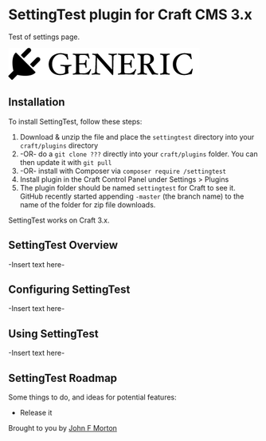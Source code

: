 # SettingTest plugin for Craft CMS 3.x

Test of settings page.

![Screenshot](resources/img/plugin-logo.png)

## Installation

To install SettingTest, follow these steps:

1. Download & unzip the file and place the `settingtest` directory into your `craft/plugins` directory
2.  -OR- do a `git clone ???` directly into your `craft/plugins` folder.  You can then update it with `git pull`
3.  -OR- install with Composer via `composer require /settingtest`
4. Install plugin in the Craft Control Panel under Settings > Plugins
5. The plugin folder should be named `settingtest` for Craft to see it.  GitHub recently started appending `-master` (the branch name) to the name of the folder for zip file downloads.

SettingTest works on Craft 3.x.

## SettingTest Overview

-Insert text here-

## Configuring SettingTest

-Insert text here-

## Using SettingTest

-Insert text here-

## SettingTest Roadmap

Some things to do, and ideas for potential features:

* Release it

Brought to you by [John F Morton](http://johnfmorton.com)
